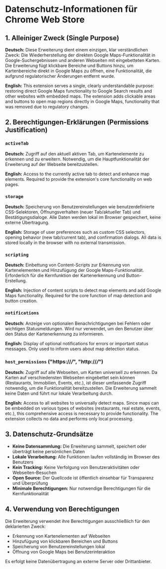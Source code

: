 # Datenschutz-Informationen für Chrome Web Store

## 1. Alleiniger Zweck (Single Purpose)

**Deutsch:**
Diese Erweiterung dient einem einzigen, klar verständlichen Zweck: Die Wiederherstellung der direkten Google
Maps-Funktionalität in Google-Suchergebnissen und anderen Webseiten mit eingebetteten Karten. Die Erweiterung fügt
klickbare Bereiche und Buttons hinzu, um Kartenbereiche direkt in Google Maps zu öffnen, eine Funktionalität, die
aufgrund regulatorischer Änderungen entfernt wurde.

**English:**
This extension serves a single, clearly understandable purpose: restoring direct Google Maps functionality to Google
Search results and other websites with embedded maps. The extension adds clickable areas and buttons to open map regions
directly in Google Maps, functionality that was removed due to regulatory changes.

## 2. Berechtigungen-Erklärungen (Permissions Justification)

### `activeTab`

**Deutsch:** Zugriff auf den aktuell aktiven Tab, um Kartenelemente zu erkennen und zu erweitern. Notwendig, um die
Hauptfunktionalität der Erweiterung auf der Webseite bereitzustellen.

**English:** Access to the currently active tab to detect and enhance map elements. Required to provide the extension's
core functionality on web pages.

### `storage`

**Deutsch:** Speicherung von Benutzereinstellungen wie benutzerdefinierte CSS-Selektoren, Öffnungsverhalten (neuer
Tab/aktueller Tab) und Bestätigungsdialoge. Alle Daten werden lokal im Browser gespeichert, keine externe Übertragung.

**English:** Storage of user preferences such as custom CSS selectors, opening behavior (new tab/current tab), and
confirmation dialogs. All data is stored locally in the browser with no external transmission.

### `scripting`

**Deutsch:** Einbettung von Content-Scripts zur Erkennung von Kartenelementen und Hinzufügung der Google
Maps-Funktionalität. Erforderlich für die Kernfunktion der Kartenerkennung und Button-Erstellung.

**English:** Injection of content scripts to detect map elements and add Google Maps functionality. Required for the
core function of map detection and button creation.

### `notifications`

**Deutsch:** Anzeige von optionalen Benachrichtigungen bei Fehlern oder wichtigen Statusmeldungen. Wird nur verwendet,
um den Benutzer über den Status der Kartenerkennung zu informieren.

**English:** Display of optional notifications for errors or important status messages. Only used to inform users about
map detection status.

### `host_permissions` ("https://*/*", "http://*/*")

**Deutsch:** Zugriff auf alle Webseiten, um Karten universell zu erkennen. Da Karten auf verschiedensten Webseiten
eingebettet sein können (Restaurants, Immobilien, Events, etc.), ist dieser umfassende Zugriff notwendig, um die
Funktionalität bereitzustellen. Die Erweiterung sammelt keine Daten und führt nur lokale Verarbeitung durch.

**English:** Access to all websites to universally detect maps. Since maps can be embedded on various types of
websites (restaurants, real estate, events, etc.), this comprehensive access is necessary to provide functionality. The
extension collects no data and performs only local processing.

## 3. Datenschutz-Grundsätze

- **Keine Datensammlung:** Die Erweiterung sammelt, speichert oder überträgt keine persönlichen Daten
- **Lokale Verarbeitung:** Alle Funktionen laufen vollständig im Browser des Benutzers
- **Kein Tracking:** Keine Verfolgung von Benutzeraktivitäten oder Webseiten-Besuchen
- **Open Source:** Der Quellcode ist öffentlich einsehbar für Transparenz und Überprüfung
- **Minimale Berechtigungen:** Nur notwendige Berechtigungen für die Kernfunktionalität

## 4. Verwendung von Berechtigungen

Die Erweiterung verwendet ihre Berechtigungen ausschließlich für den deklarierten Zweck:

- Erkennung von Kartenelementen auf Webseiten
- Hinzufügung von klickbaren Bereichen und Buttons
- Speicherung von Benutzereinstellungen lokal
- Öffnung von Google Maps bei Benutzerinteraktion

Es erfolgt keine Datenübertragung an externe Server oder Drittanbieter.
